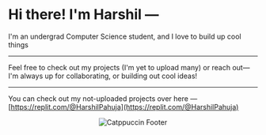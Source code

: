 # Hi there! I'm Harshil —



 I'm an undergrad Computer Science student, and I love to build up cool things

---

Feel free to check out my projects (I'm yet to upload many) or reach out—I'm always up for collaborating, or building out cool ideas!

---



You can check out my not-uploaded projects over here — [https://replit.com/@HarshilPahuja](https://replit.com/@HarshilPahuja)








<p align="center">
  <img src="https://raw.githubusercontent.com/catppuccin/catppuccin/main/assets/footers/gray0_ctp_on_line.svg?sanitize=true" alt="Catppuccin Footer">
</p>


